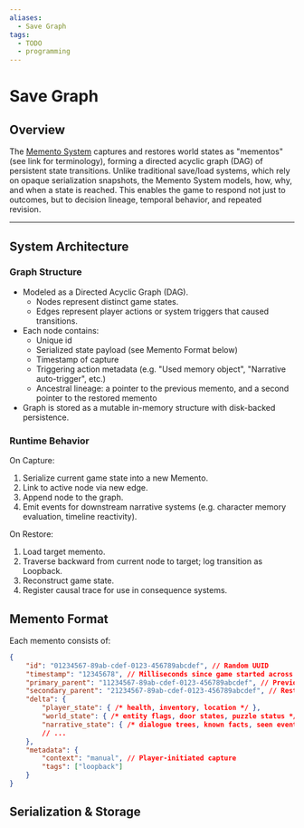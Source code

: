```yaml
---
aliases:
  - Save Graph
tags:
  - TODO
  - programming
---
```

# Save Graph

## Overview

The [Memento System](MementoSystem.md) captures and restores world states as "mementos" (see link for terminology), forming a directed acyclic graph (DAG) of persistent state transitions. Unlike traditional save/load systems, which rely on opaque serialization snapshots, the Memento System models, how, why, and when a state is reached. This enables the game to respond not just to outcomes, but to decision lineage, temporal behavior, and repeated revision.

---

## System Architecture

### Graph Structure

- Modeled as a Directed Acyclic Graph (DAG).
	- Nodes represent distinct game states.
	- Edges represent player actions or system triggers that caused transitions.
- Each node contains:
	- Unique id
	- Serialized state payload (see Memento Format below)
	- Timestamp of capture
	- Triggering action metadata (e.g. "Used memory object", "Narrative auto-trigger", etc.)
	- Ancestral lineage: a pointer to the previous memento, and a second pointer to the restored memento
- Graph is stored as a mutable in-memory structure with disk-backed persistence.

### Runtime Behavior

On Capture:
1. Serialize current game state into a new Memento.
2. Link to active node via new edge.
3. Append node to the graph.
4. Emit events for downstream narrative systems (e.g. character memory evaluation, timeline reactivity).

On Restore:
1. Load target memento.
2. Traverse backward from current node to target; log transition as Loopback.
3. Reconstruct game state.
4. Register causal trace for use in consequence systems.

## Memento Format

Each memento consists of:

```json
{
	"id": "01234567-89ab-cdef-0123-456789abcdef", // Random UUID
	"timestamp": "12345678", // Milliseconds since game started across all saves
	"primary_parent": "11234567-89ab-cdef-0123-456789abcdef", // Previous save
	"secondary_parent": "21234567-89ab-cdef-0123-456789abcdef", // Restored save
	"delta": {
		"player_state": { /* health, inventory, location */ },
		"world_state": { /* entity flags, door states, puzzle status */ },
		"narrative_state": { /* dialogue trees, known facts, seen events */ }
		// ...
	},
	"metadata": {
		"context": "manual", // Player-initiated capture
		"tags": ["loopback"]
	}
}
```

## Serialization & Storage

